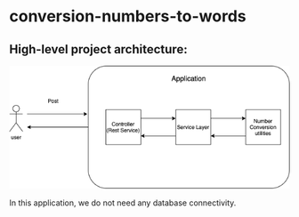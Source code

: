 # conversion-numbers-to-words

## High-level project architecture:
<img src = "src/main/resources/images/GeneralOverview.png" />


In this application, we do not need any database connectivity.
